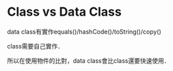 # Class vs Data Class

data class有實作equals\(\)/hashCode\(\)/toString\(\)/copy\(\)

class需要自己實作．

所以在使用物件的比對，data class會比class還要快速使用．

